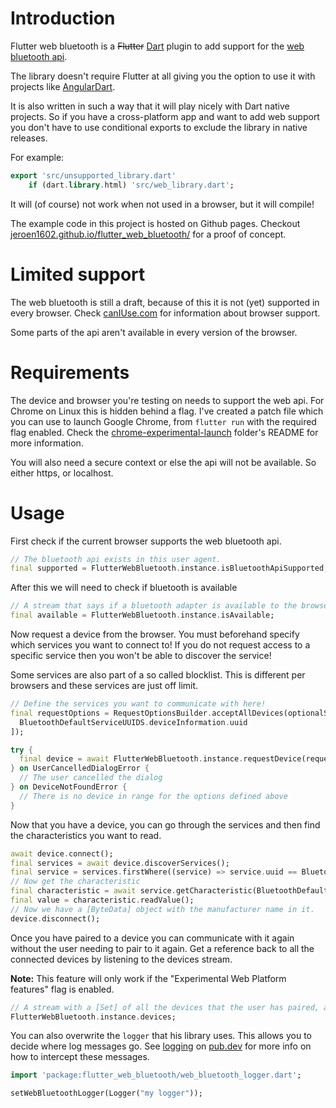 # Introduction

Flutter web bluetooth is a ~~Flutter~~ [Dart](https://dart.dev/) plugin to add support for the 
[web bluetooth api](https://developer.mozilla.org/en-US/docs/Web/API/Web_Bluetooth_API).

The library doesn't require Flutter at all giving you the option to use it with projects like 
[AngularDart](https://angulardart.xyz/).

It is also written in such a way that it will play nicely with Dart native projects. 
So if you have a cross-platform app and want to add web support you don't have to use conditional exports to exclude 
the library in native releases.

For example: 

```dart
export 'src/unsupported_library.dart'
    if (dart.library.html) 'src/web_library.dart';
```

It will (of course) not work when not used in a browser, but it will compile! 

The example code in this project is hosted on Github pages. Checkout 
[jeroen1602.github.io/flutter_web_bluetooth/](https://jeroen1602.github.io/flutter_web_bluetooth/) for a proof of 
concept.

# Limited support

The web bluetooth is still a draft, because of this it is not (yet) supported in every browser. 
Check [canIUse.com](https://caniuse.com/web-bluetooth) for information about browser support.

Some parts of the api aren't available in every version of the browser.

# Requirements

The device and browser you're testing on needs to support the web api. For Chrome on Linux this is hidden behind a flag.
I've created a patch file which you can use to launch Google Chrome, from `flutter run` with the required flag enabled.
Check the [chrome-experimental-launch](./chrome-experimental-launch) folder's README for more information.

You will also need a secure context or else the api will not be available. So either https, or localhost.

# Usage

First check if the current browser supports the web bluetooth api.

```dart
// The bluetooth api exists in this user agent.
final supported = FlutterWebBluetooth.instance.isBluetoothApiSupported;
```

After this we will need to check if bluetooth is available

```dart
// A stream that says if a bluetooth adapter is available to the browser.
final available = FlutterWebBluetooth.instance.isAvailable;
```

Now request a device from the browser.
You must beforehand specify which services you want to connect to! If you do not request
access to a specific service then you won't be able to discover the service!

Some services are also part of a so called blocklist. This is different per browsers and these services are just off 
limit.

```dart
// Define the services you want to communicate with here!
final requestOptions = RequestOptionsBuilder.acceptAllDevices(optionalServices: [
  BluetoothDefaultServiceUUIDS.deviceInformation.uuid
]);

try {
  final device = await FlutterWebBluetooth.instance.requestDevice(requestOptions);
} on UserCancelledDialogError {
  // The user cancelled the dialog
} on DeviceNotFoundError {
  // There is no device in range for the options defined above
}
```

Now that you have a device, you can go through the services and then find the characteristics you want to read.

```dart
await device.connect();
final services = await device.discoverServices();
final service = services.firstWhere((service) => service.uuid == BluetoothDefaultServiceUUIDS.deviceInformation.uuid);
// Now get the characteristic
final characteristic = await service.getCharacteristic(BluetoothDefaultCharacteristicUUIDS.manufacturerNameString.uuid);
final value = characteristic.readValue();
// Now we have a [ByteData] object with the manufacturer name in it.
device.disconnect();
```

Once you have paired to a device you can communicate with it again without the user needing to pair to it again. Get a
reference back to all the connected devices by listening to the devices stream.


**Note:** This feature will only work if the "Experimental Web Platform features" flag is enabled.

```dart
// A stream with a [Set] of all the devices that the user has paired, and given permission for.
FlutterWebBluetooth.instance.devices;
```

You can also overwrite the `logger` that his library uses. This allows you to decide where log messages go. See
[logging](https://pub.dev/packages/logging) on [pub.dev](https://pub.dev/) for more info on how to intercept these
messages.

```dart
import 'package:flutter_web_bluetooth/web_bluetooth_logger.dart';

setWebBluetoothLogger(Logger("my logger"));
```
